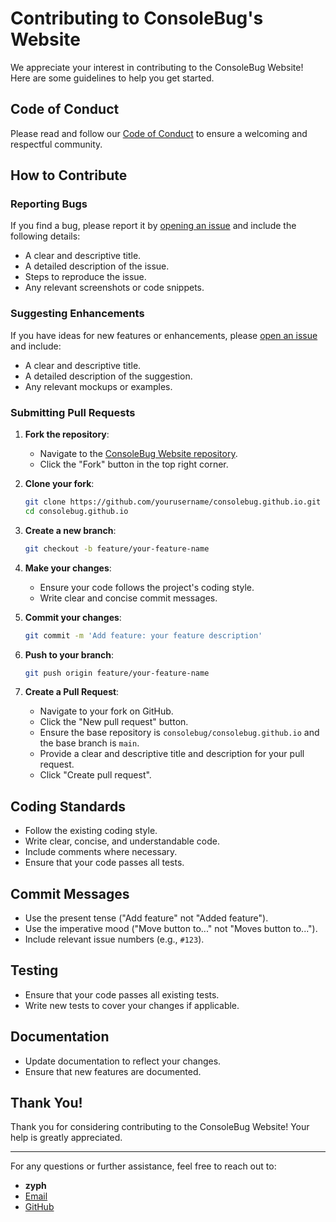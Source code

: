 # Contributing to ConsoleBug's Website

We appreciate your interest in contributing to the ConsoleBug Website! Here are some guidelines to help you get started.

## Code of Conduct

Please read and follow our [Code of Conduct](CODE_OF_CONDUCT.md) to ensure a welcoming and respectful community.

## How to Contribute

### Reporting Bugs

If you find a bug, please report it by [opening an issue](https://github.com/consolebug/consolebug.github.io/issues) and include the following details:
- A clear and descriptive title.
- A detailed description of the issue.
- Steps to reproduce the issue.
- Any relevant screenshots or code snippets.

### Suggesting Enhancements

If you have ideas for new features or enhancements, please [open an issue](https://github.com/consolebug/consolebug.github.io/issues) and include:
- A clear and descriptive title.
- A detailed description of the suggestion.
- Any relevant mockups or examples.

### Submitting Pull Requests

1. **Fork the repository**:
   - Navigate to the [ConsoleBug Website repository](https://github.com/consolebug/consolebug.github.io).
   - Click the "Fork" button in the top right corner.

2. **Clone your fork**:
    ```bash
    git clone https://github.com/yourusername/consolebug.github.io.git
    cd consolebug.github.io
    ```

3. **Create a new branch**:
    ```bash
    git checkout -b feature/your-feature-name
    ```

4. **Make your changes**:
   - Ensure your code follows the project's coding style.
   - Write clear and concise commit messages.

5. **Commit your changes**:
    ```bash
    git commit -m 'Add feature: your feature description'
    ```

6. **Push to your branch**:
    ```bash
    git push origin feature/your-feature-name
    ```

7. **Create a Pull Request**:
   - Navigate to your fork on GitHub.
   - Click the "New pull request" button.
   - Ensure the base repository is `consolebug/consolebug.github.io` and the base branch is `main`.
   - Provide a clear and descriptive title and description for your pull request.
   - Click "Create pull request".

## Coding Standards

- Follow the existing coding style.
- Write clear, concise, and understandable code.
- Include comments where necessary.
- Ensure that your code passes all tests.

## Commit Messages

- Use the present tense ("Add feature" not "Added feature").
- Use the imperative mood ("Move button to..." not "Moves button to...").
- Include relevant issue numbers (e.g., `#123`).

## Testing

- Ensure that your code passes all existing tests.
- Write new tests to cover your changes if applicable.

## Documentation

- Update documentation to reflect your changes.
- Ensure that new features are documented.

## Thank You!

Thank you for considering contributing to the ConsoleBug Website! Your help is greatly appreciated.

---

For any questions or further assistance, feel free to reach out to:

- **zyph**
- [Email](mailto:zyphstar@gmail.com)
- [GitHub](https://github.com/consolebug)

